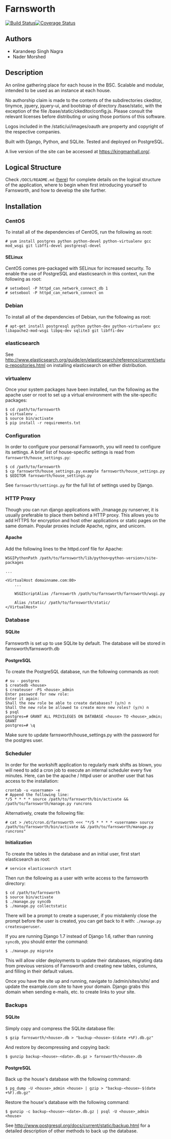 # Farnsworth

[![Build Status][build]](https://travis-ci.org/knagra/farnsworth)[![Coverage Status][cover]](https://coveralls.io/r/knagra/farnsworth?branch=master)

[build]: https://img.shields.io/travis/knagra/farnsworth/master.svg?style=flat-square
[cover]: http://img.shields.io/coveralls/knagra/farnsworth/master.svg?style=flat-square

## Authors

* Karandeep Singh Nagra
* Nader Morshed

## Description

An online gathering place for each house in the BSC.  Scalable and modular, intended to be used as an instance at each house.

No authorship claim is made to the contents of the subdirectories ckeditor, tinymce, jquery, jquery-ui, and bootstrap of directory /base/static, with the exception of the file /base/static/ckeditor/config.js.  Please consult the relevant licenses before distributing or using those portions of this software.

Logos included in the /static/ui/images/oauth are property and copyright of the
respective companies.

Built with Django, Python, and SQLite. Tested and deployed on PostgreSQL.

A live version of the site can be accessed at https://kingmanhall.org/.

## Logical Structure
Check `/DOCS/README.md` (<a href="https://github.com/knagra/farnsworth/blob/master/DOCS/README.md">here</a>)
for complete details on the logical structure of the application, where to begin when
first introducing yourself to Farnsworth, and how to develop the site further.

## Installation
### CentOS

To install all of the dependencies of CentOS, run the following as root:

```
# yum install postgres python python-devel python-virtualenv gcc mod_wsgi git libffi-devel postgresql-devel
```

#### SELinux

CentOS comes pre-packaged with SELinux for increased security. To enable the use of PostgreSQL and elasticsearch in this context, run the following as root:

```
# setsebool -P httpd_can_network_connect_db 1
# setsebool -P httpd_can_network_connect on
```

### Debian

To install all of the dependencies of Debian, run the following as root:

```
# apt-get install postgresql python python-dev python-virtualenv gcc libapache2-mod-wsgi libpq-dev sqlite3 git libffi-dev
```

### elasticsearch

See http://www.elasticsearch.org/guide/en/elasticsearch/reference/current/setup-repositories.html on installing elasticsearch on either distribution.

### virtualenv

Once your system packages have been installed, run the following as the apache user or root to set up a virtual environment with the site-specific packages:

```
$ cd /path/to/farnsworth
$ virtualenv .
$ source bin/activate
$ pip install -r requirements.txt
```

### Configuration

In order to configure your personal Farnsworth, you will need to configure its settings. A brief list of house-specific settings is read from `farnsworth/house_settings.py`:

```
$ cd /path/to/farnsworth
$ cp farnsworth/house_settings.py.example farnsworth/house_settings.py
$ $EDITOR farnsworth/house_settings.py
```

See `farnsworth/settings.py` for the full list of settings used by Django.

### HTTP Proxy

Though you can run django applications with ./manage.py runserver, it is usually preferable to place them behind a HTTP proxy. This allows you to add HTTPS for encryption and host other applications or static pages on the same domain. Popular proxies include Apache, nginx, and unicorn.

#### Apache

Add the following lines to the httpd.conf file for Apache:

```
WSGIPythonPath /path/to/farnsworth/lib/python<python-version>/site-packages

...

<VirtualHost domainname.com:80>
    ...

    WSGIScriptAlias /farnsworth /path/to/farnsworth/farnsworth/wsgi.py

    Alias /static/ /path/to/farnsworth/static/
</VirtualHost>
```

### Database
#### SQLite

Farnsworth is set up to use SQLite by default. The database will be stored in farnsworth/farnsworth.db

#### PostgreSQL

To create the PostgreSQL database, run the following commands as root:

```
# su - postgres
$ createdb <house>
$ createuser -PS <house>_admin
Enter password for new role:
Enter it again:
Shall the new role be able to create databases? (y/n) n
Shall the new role be allowed to create more new roles? (y/n) n
$ psql
postgres=# GRANT ALL PRIVILEGES ON DATABASE <house> TO <house>_admin;
GRANT
postgres=# \q
```

Make sure to update farnsworth/house_settings.py with the password for the postgres user.

### Scheduler

In order for the workshift application to regularly mark shifts as blown, you will need to add a cron job to execute an internal scheduler every five minutes. Here, <username> can be the apache / httpd user or another user that has access to the installation:

```
crontab -u <username> -e
# Append the following line:
*/5 * * * * source /path/to/farnsworth/bin/activate && /path/to/farnsworth/manage.py runcrons
```

Alternatively, create the following file:

```
# cat > /etc/cron.d/farnsworth <<< "*/5 * * * * <username> source /path/to/farnsworth/bin/activate && /path/to/farnsworth/manage.py runcrons"
```

#### Initialization

To create the tables in the database and an initial user, first start elasticsearch as root:

```
# service elasticsearch start
```

Then run the following as a user with write access to the farnsworth directory:

```
$ cd /path/to/farnsworth
$ source bin/activate
$ ./manage.py syncdb
$ ./manage.py collectstatic
```

There will be a prompt to create a superuser, if you mistakenly close the prompt before the user is created, you can get back to it with: `./manage.py createsuperuser`.

If you are running Django 1.7 instead of Django 1.6, rather than running `syncdb`, you should enter the command:

```
$ ./manage.py migrate
```

This will allow older deployments to update their databases, migrating data from previous versions of Farnsworth and creating new tables, columns, and filling in their default values.

Once you have the site up and running, navigate to /admin/sites/site/ and update the example.com site to have your domain.  Django grabs this domain when sending e-mails, etc. to create links to your site.

### Backups
#### SQLite

Simply copy and compress the SQLite database file:

```
$ gzip farnsworth/<house>.db > "backup-<house>-$(date +%F).db.gz"
```

And restore by decompressing and copying back:

```
$ gunzip backup-<house>-<date>.db.gz > farnsworth/<house>.db
```

#### PostgreSQL

Back up the house's database with the following command:

```
$ pg_dump -U <house>_admin <house> | gzip > "backup-<house>-$(date +%F).db.gz"
```

Restore the house's database with the following command:

```
$ gunzip -c backup-<house>-<date>.db.gz | psql -U <house>_admin <house>
```

See http://www.postgresql.org/docs/current/static/backup.html for a detailed description of other methods to back up the database.
